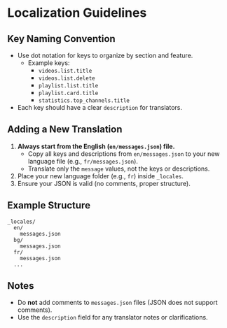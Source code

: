 # Localization Guidelines

## Key Naming Convention
- Use dot notation for keys to organize by section and feature.
  - Example keys:
    - `videos.list.title`
    - `videos.list.delete`
    - `playlist.list.title`
    - `playlist.card.title`
    - `statistics.top_channels.title`
- Each key should have a clear `description` for translators.

## Adding a New Translation
1. **Always start from the English (`en/messages.json`) file.**
   - Copy all keys and descriptions from `en/messages.json` to your new language file (e.g., `fr/messages.json`).
   - Translate only the `message` values, not the keys or descriptions.
2. Place your new language folder (e.g., `fr`) inside `_locales`.
3. Ensure your JSON is valid (no comments, proper structure).

## Example Structure
```
_locales/
  en/
    messages.json
  bg/
    messages.json
  fr/
    messages.json
  ...
```

## Notes
- Do **not** add comments to `messages.json` files (JSON does not support comments).
- Use the `description` field for any translator notes or clarifications. 